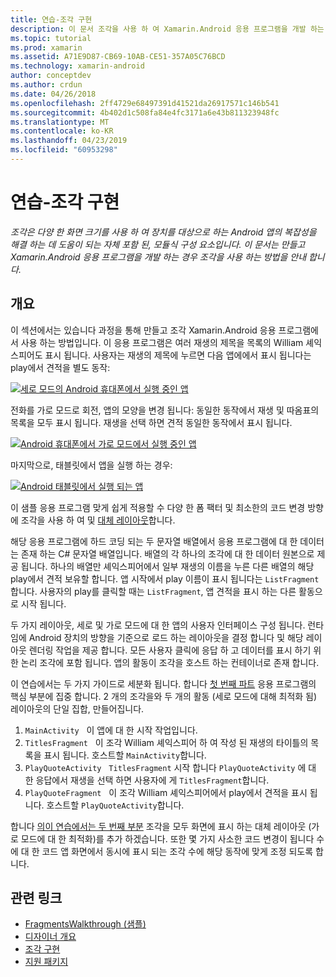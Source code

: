 ```yaml
---
title: 연습-조각 구현
description: 이 문서 조각을 사용 하 여 Xamarin.Android 응용 프로그램을 개발 하는 방법을 안내 합니다.
ms.topic: tutorial
ms.prod: xamarin
ms.assetid: A71E9D87-CB69-10AB-CE51-357A05C76BCD
ms.technology: xamarin-android
author: conceptdev
ms.author: crdun
ms.date: 04/26/2018
ms.openlocfilehash: 2ff4729e68497391d41521da26917571c146b541
ms.sourcegitcommit: 4b402d1c508fa84e4fc3171a6e43b811323948fc
ms.translationtype: MT
ms.contentlocale: ko-KR
ms.lasthandoff: 04/23/2019
ms.locfileid: "60953298"
---
```

# <a name="implementing-fragments---walkthrough"></a>연습-조각 구현

_조각은 다양 한 화면 크기를 사용 하 여 장치를 대상으로 하는 Android 앱의 복잡성을 해결 하는 데 도움이 되는 자체 포함 된, 모듈식 구성 요소입니다. 이 문서는 만들고 Xamarin.Android 응용 프로그램을 개발 하는 경우 조각을 사용 하는 방법을 안내 합니다._

## <a name="overview"></a>개요

이 섹션에서는 있습니다 과정을 통해 만들고 조각 Xamarin.Android 응용 프로그램에서 사용 하는 방법입니다. 이 응용 프로그램은 여러 재생의 제목을 목록의 William 셰익스피어도 표시 됩니다. 사용자는 재생의 제목에 누르면 다음 앱에에서 표시 됩니다는 play에서 견적을 별도 동작:

[![세로 모드의 Android 휴대폰에서 실행 중인 앱](./images/intro-screenshot-phone-sml.png)](./images/intro-screenshot-phone.png#lightbox)

전화를 가로 모드로 회전, 앱의 모양을 변경 됩니다: 동일한 동작에서 재생 및 따옴표의 목록을 모두 표시 됩니다. 재생을 선택 하면 견적 동일한 동작에서 표시 됩니다.

[![Android 휴대폰에서 가로 모드에서 실행 중인 앱](./images/intro-screenshot-phone-land-sml.png)](./images/intro-screenshot-phone-land.png#lightbox)

마지막으로, 태블릿에서 앱을 실행 하는 경우:

[![Android 태블릿에서 실행 되는 앱](./images/intro-screenshot-tablet-sml.png)](./images/intro-screenshot-tablet.png#lightbox)

이 샘플 응용 프로그램 맞게 쉽게 적용할 수 다양 한 폼 팩터 및 최소한의 코드 변경 방향에 조각을 사용 하 여 및 [대체 레이아웃](/xamarin/android/app-fundamentals/resources-in-android/alternate-resources)합니다.

해당 응용 프로그램에 하드 코딩 되는 두 문자열 배열에서 응용 프로그램에 대 한 데이터는 존재 하는 C# 문자열 배열입니다. 배열의 각 하나의 조각에 대 한 데이터 원본으로 제공 됩니다.  하나의 배열만 셰익스피어에서 일부 재생의 이름을 누른 다른 배열의 해당 play에서 견적 보유할 합니다. 앱 시작에서 play 이름이 표시 됩니다는 `ListFragment`합니다. 사용자의 play를 클릭할 때는 `ListFragment`, 앱 견적을 표시 하는 다른 활동으로 시작 됩니다.

두 가지 레이아웃, 세로 및 가로 모드에 대 한 앱의 사용자 인터페이스 구성 됩니다. 런타임에 Android 장치의 방향을 기준으로 로드 하는 레이아웃을 결정 합니다 및 해당 레이아웃 렌더링 작업을 제공 합니다. 모든 사용자 클릭에 응답 하 고 데이터를 표시 하기 위한 논리 조각에 포함 됩니다. 앱의 활동이 조각을 호스트 하는 컨테이너로 존재 합니다.

이 연습에서는 두 가지 가이드로 세분화 됩니다. 합니다 [첫 번째 파트](./walkthrough.md) 응용 프로그램의 핵심 부분에 집중 합니다. 2 개의 조각을와 두 개의 활동 (세로 모드에 대해 최적화 됨) 레이아웃의 단일 집합, 만들어집니다.

1. `MainActivity` &nbsp; 이 앱에 대 한 시작 작업입니다.
1. `TitlesFragment` &nbsp; 이 조각 William 셰익스피어 하 여 작성 된 재생의 타이틀의 목록을 표시 됩니다. 호스트할 `MainActivity`합니다.
1. `PlayQuoteActivity` &nbsp; `TitlesFragment` 시작 합니다 `PlayQuoteActivity` 에 대 한 응답에서 재생을 선택 하면 사용자에 게 `TitlesFragment`합니다.
1. `PlayQuoteFragment` &nbsp; 이 조각 William 셰익스피어에서 play에서 견적을 표시 됩니다. 호스트할 `PlayQuoteActivity`합니다.

합니다 [의이 연습에서는 두 번째 부분](./walkthrough-landscape.md) 조각을 모두 화면에 표시 하는 대체 레이아웃 (가로 모드에 대 한 최적화)를 추가 하겠습니다. 또한 몇 가지 사소한 코드 변경이 됩니다 수에 대 한 코드 앱 화면에서 동시에 표시 되는 조각 수에 해당 동작에 맞게 조정 되도록 합니다.

## <a name="related-links"></a>관련 링크

- [FragmentsWalkthrough (샘플)](https://developer.xamarin.com/samples/monodroid/FragmentsWalkthrough/)
- [디자이너 개요](~/android/user-interface/android-designer/index.md)
- [조각 구현](https://developer.android.com/guide/topics/fundamentals/fragments.html)
- [지원 패키지](https://developer.android.com/sdk/compatibility-library.html)
